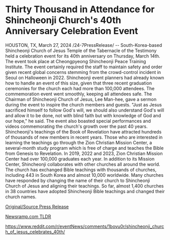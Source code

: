 # Thirty Thousand in Attendance for Shincheonji Church's 40th Anniversary Celebration Event

HOUSTON, TX, March 27, 2024 /24-7PressRelease/ -- South-Korea-based Shincheonji Church of Jesus Temple of the Tabernacle of the Testimony held a celebration event for its 40th anniversary on Thursday, March 14th. The event took place at Cheongpyeong Shincheonji Peace Training Institute.  The event certainly required the staff to maintain safety and order given recent global concerns stemming from the crowd-control incident in Seoul on Halloween in 2022. Shincheonji event planners had already known how to handle an event of this size, given that three recent graduation ceremonies for the church each had more than 100,000 attendees. The commemoration event went smoothly, keeping all attendees safe.  The Chairman of Shincheonji Church of Jesus, Lee Man-hee, gave a sermon during the event to inspire the church members and guests. "Just as Jesus sacrificed himself to follow God's will, we should also understand God's will and allow it to be done, not with blind faith but with knowledge of God and our hope," he said.  The event also boasted special performances and videos commemorating the church's growth over the past 40 years. Shincheonji's teachings of the Book of Revelation have attracted hundreds of thousands of new members in recent years. Those who are interested in learning the teachings go through the Zion Christian Mission Center, a several-month study program which is free of charge and teaches the Bible from Genesis to Revelation. In 2019, 2022 and 2023, Zion Christian Mission Center had over 100,000 graduates each year.  In addition to its Mission Center, Shincheonji collaborates with other churches all around the world. The church has exchanged Bible teachings with thousands of churches, including 443 in South Korea and almost 10,000 worldwide. Many churches have responded by changing the name of their church to Shincheonji Church of Jesus and aligning their teachings. So far, almost 1,400 churches in 38 countries have adopted Shincheonji Bible teachings and changed their church names. 

[Original/Source Press Release](https://www.24-7pressrelease.com/press-release/509557/thirty-thousand-in-attendance-for-shincheonji-churchs-40th-anniversary-celebration-event)
                    

[Newsramp.com TLDR](None) 

https://www.reddit.com/r/eventNews/comments/1bovu0r/shincheonji_church_of_jesus_celebrates_40th/